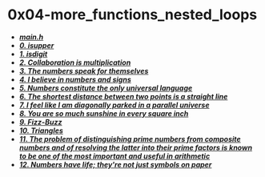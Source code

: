 # 0x04-more_functions_nested_loops

- ***[main.h](./main.h)***
- ***[0. isupper](./0-isupper.c)***
- ***[1. isdigit](./1-isdigit.c)***
- ***[2. Collaboration is multiplication](./2-mul.c)***
- ***[3. The numbers speak for themselves](./3-print_numbers.c)***
- ***[4. I believe in numbers and signs](./4-print_most_numbers.c)***
- ***[5. Numbers constitute the only universal language](./5-more_numbers.c)***
- ***[6. The shortest distance between two points is a straight line](./6-print_line.c)***
- ***[7. I feel like I am diagonally parked in a parallel universe](./7-print_diagonal.c)***
- ***[8. You are so much sunshine in every square inch](./8-print_square.c)***
- ***[9. Fizz-Buzz](./9-fizz_buzz.c)***
- ***[10. Triangles](./10-print_triangle.c)***
- ***[11. The problem of distinguishing prime numbers from composite numbers and of resolving the latter into their prime factors is known to be one of the most important and useful in arithmetic](./100-prime_factor.c)***
- ***[12. Numbers have life; they're not just symbols on paper](./101-print_number.c)***


